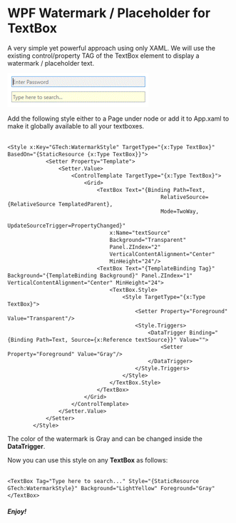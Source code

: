 # WPF Watermark / Placeholder for TextBox 

<p>A very simple yet powerful approach using only XAML. We will use the existing control/property TAG of the TextBox element to display a watermark / placeholder text.</p>

![alt text][outputImage]


<p>Add the following style either to a Page under <Window.Resources> node or add it to App.xaml to make it globally available to all your textboxes.</p>

```xaml

<Style x:Key="GTech:WatermarkStyle" TargetType="{x:Type TextBox}" BasedOn="{StaticResource {x:Type TextBox}}">
            <Setter Property="Template">
                <Setter.Value>
                    <ControlTemplate TargetType="{x:Type TextBox}">
                        <Grid>
                            <TextBox Text="{Binding Path=Text,
                                                RelativeSource={RelativeSource TemplatedParent}, 
                                                Mode=TwoWay,
                                                UpdateSourceTrigger=PropertyChanged}"
                                x:Name="textSource" 
                                Background="Transparent" 
                                Panel.ZIndex="2"
                                VerticalContentAlignment="Center"
                                MinHeight="24"/>
                            <TextBox Text="{TemplateBinding Tag}" Background="{TemplateBinding Background}" Panel.ZIndex="1" VerticalContentAlignment="Center" MinHeight="24">
                                <TextBox.Style>
                                    <Style TargetType="{x:Type TextBox}">
                                        <Setter Property="Foreground" Value="Transparent"/>
                                        <Style.Triggers>
                                            <DataTrigger Binding="{Binding Path=Text, Source={x:Reference textSource}}" Value="">
                                                <Setter Property="Foreground" Value="Gray"/>
                                            </DataTrigger>
                                        </Style.Triggers>
                                    </Style>
                                </TextBox.Style>
                            </TextBox>
                        </Grid>
                    </ControlTemplate>
                </Setter.Value>
            </Setter>
        </Style>
```
The color of the watermark is Gray and can be changed inside the <b>DataTrigger</b>.

Now you can use this style on any <b>TextBox</b> as follows:
```xaml

<TextBox Tag="Type here to search..." Style="{StaticResource GTech:WatermarkStyle}" Background="LightYellow" Foreground="Gray" </TextBox>

```



[outputImage]: https://github.com/selimgueler/cookcodes/blob/selimgueler-draft/OutputWPF_Watermark.gif "Output"


##### Enjoy!
